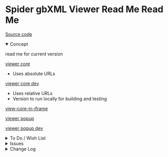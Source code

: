 # Spider gbXML Viewer Read Me Read Me

[Source code]( https://github.com/ladybug-tools/spider-gbxml-tools/tree/master/spider-gbxml-viewer/v-0-17-00 )

<details open >

<summary>Concept</summary>

read me for current version


[viewer  core ]( https://www.ladybug.tools/spider-gbxml-tools/spider-gbxml-viewer/v-0-17-00/app-core/spider-gbxml-viewer-core-dev.html )

* Uses absolute URLs

[viewer core dev]( https://www.ladybug.tools/spider-gbxml-tools/spider-gbxml-viewer/v-0-17-00/app-core/spider-gbxml-viewer-core-dev.html )

* Uses relative URLs
* Version to run locally for building and testing

[view-core-in-iframe]( https://www.ladybug.tools/spider-gbxml-tools/spider-gbxml-viewer/v-0-17-00/app-core/view-core-in-iframe.html )


[viewer popup]( https://www.ladybug.tools/spider-gbxml-tools/spider-gbxml-viewer/v-0-17-00/app-popup/spider-gbxml-viewer-popup.html )

[viewer popup dev]( https://www.ladybug.tools/spider-gbxml-tools/spider-gbxml-viewer/v-0-17-00/app-popup/spider-gbxml-viewer-popup-dev.html )


</details>

<details>

<summary>To Do / Wish List</summary>

Coding goals for this version

* More intuitive folder and file names
* Test on iPhone

</details>

<details>

<summary>Issues</summary>


</details>

<details>

<summary>Change Log</summary>

### 2019-07-09 ~ Theo

* F - First commit

</details>